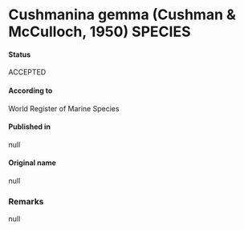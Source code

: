 Cushmanina gemma (Cushman & McCulloch, 1950) SPECIES
=======

#### Status
ACCEPTED

#### According to
World Register of Marine Species

#### Published in
null

#### Original name
null

### Remarks
null